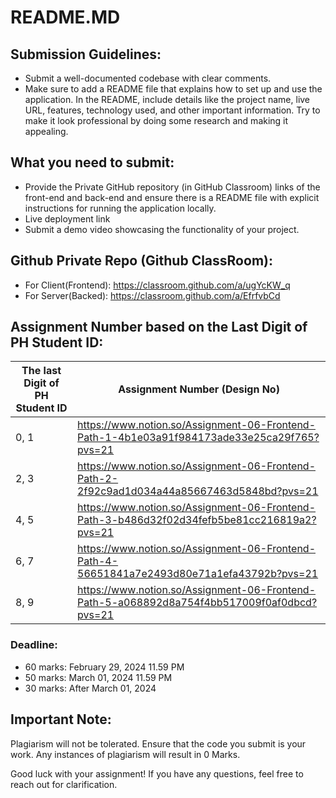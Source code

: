 # README.MD

## **Submission Guidelines:**

- Submit a well-documented codebase with clear comments.
- Make sure to add a README file that explains how to set up and use the application. In the README, include details like the project name, live URL, features, technology used, and other important information. Try to make it look professional by doing some research and making it appealing.

## What you need to submit:

- Provide the Private GitHub repository (in GitHub Classroom) links of the front-end and back-end and ensure there is a README file with explicit instructions for running the application locally.
- Live deployment link
- Submit a demo video showcasing the functionality of your project.

## Github Private Repo (Github ClassRoom):

- For Client(Frontend): https://classroom.github.com/a/ugYcKW_q
- For Server(Backed): https://classroom.github.com/a/EfrfvbCd

## Assignment Number based on the Last Digit of PH Student ID:

| The last Digit of PH Student ID | Assignment Number (Design No) |
| --- | --- |
| 0, 1 | https://www.notion.so/Assignment-06-Frontend-Path-1-4b1e03a91f984173ade33e25ca29f765?pvs=21 |
| 2, 3 | https://www.notion.so/Assignment-06-Frontend-Path-2-2f92c9ad1d034a44a85667463d5848bd?pvs=21 |
| 4, 5 | https://www.notion.so/Assignment-06-Frontend-Path-3-b486d32f02d34fefb5be81cc216819a2?pvs=21 |
| 6, 7 | https://www.notion.so/Assignment-06-Frontend-Path-4-56651841a7e2493d80e71a1efa43792b?pvs=21 |
| 8, 9 | https://www.notion.so/Assignment-06-Frontend-Path-5-a068892d8a754f4bb517009f0af0dbcd?pvs=21 |

### **Deadline:**

- 60 marks: February 29, 2024 11.59 PM
- 50 marks: March 01, 2024 11.59 PM
- 30 marks: After March 01, 2024

## Important Note:

Plagiarism will not be tolerated. Ensure that the code you submit is your work. Any instances of plagiarism will result in 0 Marks.

Good luck with your assignment! If you have any questions, feel free to reach out for clarification.